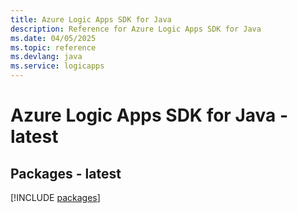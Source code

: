 ```yaml
---
title: Azure Logic Apps SDK for Java
description: Reference for Azure Logic Apps SDK for Java
ms.date: 04/05/2025
ms.topic: reference
ms.devlang: java
ms.service: logicapps
---
```

# Azure Logic Apps SDK for Java - latest
## Packages - latest
[!INCLUDE [packages](logic-apps-index.md)]